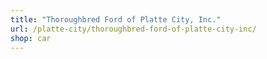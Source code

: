 ```yaml
---
title: "Thoroughbred Ford of Platte City, Inc."
url: /platte-city/thoroughbred-ford-of-platte-city-inc/
shop: car
---
```

